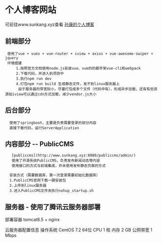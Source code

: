 # 个人博客网站
  可前往www.sunkang.xyz查看
  [孙康的个人博客](http://www.sunkang.xyz)
##  前端部分
     使用了vue + vuex + vue-router + iview + axios + vue-awesome-swiper + jquery
     环境搭建
         1.按照官方文档使用node.js安装vue、vue的的脚手架vue-cli和webpack
         2.下载代码，并进入到项目中
         3.执行npm run dev
         4.打包npm run build 生成静态文件，发不到linux服务器上
          由于服务器的带宽较小，尽量打包成多个文件（代码中有），形成异步加载，还有有些资源如iview可以通过cdn方式加载，减少vendor.js大小
##  后台部分
      使用了springboot，主要是负责需要登录的部分内容
      直接下载代码，运行ServerApplication
##  内容部分 -- PublicCMS
       [publiccms](http://www.sunkang.xyz:8080/publiccms/admin/)
       使用了开源系统PublicCMS，负责发布新闻动态等内容
       使用接口的方式与前端集成，并未使用发布静态页面的方式

      安装方式（需要数据库，第一次登录需要初始化数据库）
      1.PublicCMS官网下载一键安装包
      2.上传到linux服务器
      3.进入PublicCMS文件夹执行nohup_startup.sh


##  服务器 - 使用了腾讯云服务器部署
  部署容器
  tomcat8.5 + nginx

  云服务器配置信息
    操作系统	CentOS 7.2 64位
    CPU	1 核
    内存	2 GB
    公网带宽	1 Mbps
